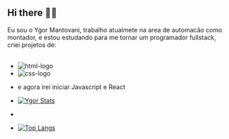 ## Hi there :battery::smiley:

Eu sou o Ygor Mantovani, trabalho atualmete na area de automacão como montador, e estou estudando para me tornar um programador fullstack, criei projetos de:
<br>
<br>

- <img src="https://img.shields.io/badge/HTML5-E34F26?style=for-the-badge&logo=html5&logoColor=white" alt="html-logo"/>
- <img src="https://img.shields.io/badge/CSS3-1572B6?style=for-the-badge&logo=css3&logoColor=white" alt="css-logo"/>
- e agora irei iniciar Javascript e React

- [![Ygor Stats](https://github-readme-stats.vercel.app/api?username=ygormantovani)](https://github.com/anuraghazra/github-readme-stats)
- 
- [![Top Langs](https://github-readme-stats.vercel.app/api/top-langs/?username=ygormantovani)](https://github.com/anuraghazra/github-readme-stats)


